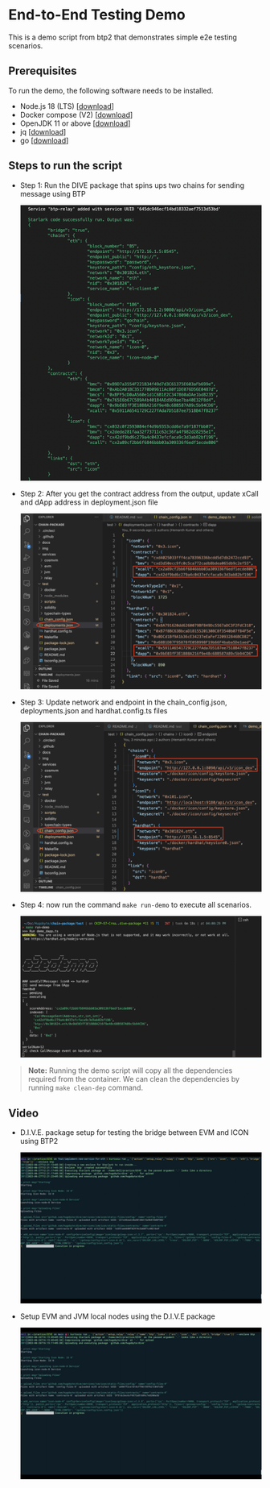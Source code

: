 # End-to-End Testing Demo

This is a demo script from btp2 that demonstrates simple e2e testing scenarios.

## Prerequisites

To run the demo, the following software needs to be installed.

- Node.js 18 (LTS) \[[download](https://nodejs.org/en/download/)\]
- Docker compose (V2) \[[download](https://docs.docker.com/compose/install/)\]
- OpenJDK 11 or above \[[download](https://adoptium.net/)\]
- jq \[[download](https://github.com/stedolan/jq)\]
- go \[[download](https://go.dev/doc/install)\]

## Steps to run the script

- Step 1: Run the DIVE package that spins ups two chains for sending message using BTP

  ![img1](img/../../img/img1%202.png)

- Step 2: After you get the contract address from the output, update xCall and dApp address in deployment.json file

  ![img1](img/../../img/img2%202.png)

- Step 3: Update network and endpoint in the chain_config.json, deployments.json and hardhat.config.ts files

  ![img1](img/../../img/img3%202.png)

- Step 4: now run the command `make run-demo` to execute all scenarios.

  ![img1](img/../../img/Image3.png)

> **Note:**
> Running the demo script will copy all the dependencies required from the container. We can clean the dependencies by running `make clean-dep` command.

## Video

- D.I.V.E. package setup for testing the bridge between EVM and ICON using BTP2

  [![video1](img/../../img/video1.png)](https://www.youtube.com/watch?v=f3tMU-_E1a8&ab_channel=HugoByte)

- Setup EVM and JVM local nodes using the D.I.V.E package

  [![video1](img/../../img/video2.png)](https://www.youtube.com/watch?v=390s_uo19eA&t=25s&ab_channel=HugoByte)
